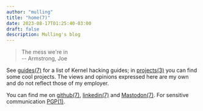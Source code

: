 ```yaml
---
author: "mulling"
title: "home(7)"
date: 2023-08-17T01:25:40-03:00
draft: false
description: Mulling's blog
---
```


> The mess we're in<br><span class="quote"> -- Armstrong, Joe</span>

See [guides(7)](/guides) for a list of Kernel hacking guides; in [projects(3)](/projects) you can find some cool projects. The views and opinions expressed here are my own and do not reflect those of my employer.

You can find me on [github(7)](https://github.com/mulling), [linkedin(7)](https://linkedin.com/in/mulling) and <a rel="me" href="https://mastodon.social/@pagefalter">Mastodon(7)</a>. For sensitive communication [PGP(1)](/pgp).

